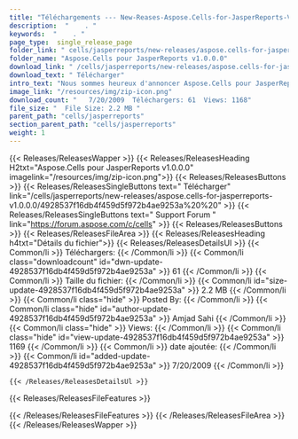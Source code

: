 ```yaml
---
title: "Téléchargements --- New-Reases-Aspose.Cells-for-JasperReports-V1.0.0.0." 
description:  "    . " 
keywords:  "    . " 
page_type:  single_release_page
folder_link: " cells/jasperreports/new-releases/aspose.cells-for-jasperreports-v1.0.0.0/"
folder_name: "Aspose.Cells pour JasperReports v1.0.0.0"
download_link: " /cells/jasperreports/new-releases/aspose.cells-for-jasperreports-v1.0.0.0/4928537f16db4f459d5f972b4ae9253a"
download_text: " Télécharger"
intro_text: "Nous sommes heureux d'annoncer Aspose.Cells pour JasperReports v1.0.0.0!"
image_link: "/resources/img/zip-icon.png"
download_count: "   7/20/2009  Téléchargers: 61  Views: 1168"
file_size: "  File Size: 2.2 MB "
parent_path: "cells/jasperreports"
section_parent_path: "cells/jasperreports"
weight: 1
---
```


{{< Releases/ReleasesWapper >}}
  {{< Releases/ReleasesHeading H2txt="Aspose.Cells pour JasperReports v1.0.0.0" imagelink="/resources/img/zip-icon.png">}}
  {{< Releases/ReleasesButtons >}}
    {{< Releases/ReleasesSingleButtons text=" Télécharger" link="/cells/jasperreports/new-releases/aspose.cells-for-jasperreports-v1.0.0.0/4928537f16db4f459d5f972b4ae9253a%20%20" >}}
    {{< Releases/ReleasesSingleButtons text=" Support Forum " link="https://forum.aspose.com/c/cells" >}}
  {{< Releases/ReleasesButtons >}}
  {{< Releases/ReleasesFileArea >}}
    {{< Releases/ReleasesHeading h4txt="Détails du fichier">}}
    {{< Releases/ReleasesDetailsUl >}}
            {{< Common/li  >}} Téléchargers: {{< /Common/li >}} 
      {{< Common/li class="downloadcount" id="dwn-update-4928537f16db4f459d5f972b4ae9253a" >}} 61 {{< /Common/li >}} 
      {{< Common/li  >}} Taille du fichier: {{< /Common/li >}} 
      {{< Common/li id="size-update-4928537f16db4f459d5f972b4ae9253a" >}} 2.2 MB {{< /Common/li >}} 
      {{< Common/li  class="hide" >}} Posted By: {{< /Common/li >}} 
      {{< Common/li class="hide" id="author-update-4928537f16db4f459d5f972b4ae9253a" >}} Amjad Sahi {{< /Common/li >}} 
      {{< Common/li class="hide"  >}} Views: {{< /Common/li >}} 
      {{< Common/li class="hide" id="view-update-4928537f16db4f459d5f972b4ae9253a" >}} 1169 {{< /Common/li >}} 
      {{< Common/li  >}} date ajoutée: {{< /Common/li >}} 
      {{< Common/li id="added-update-4928537f16db4f459d5f972b4ae9253a" >}} 7/20/2009 {{< /Common/li >}} 

    {{< /Releases/ReleasesDetailsUl >}}

  {{< Releases/ReleasesFileFeatures >}}
      
  {{< /Releases/ReleasesFileFeatures >}}
 {{< /Releases/ReleasesFileArea >}}
{{< /Releases/ReleasesWapper >}}



